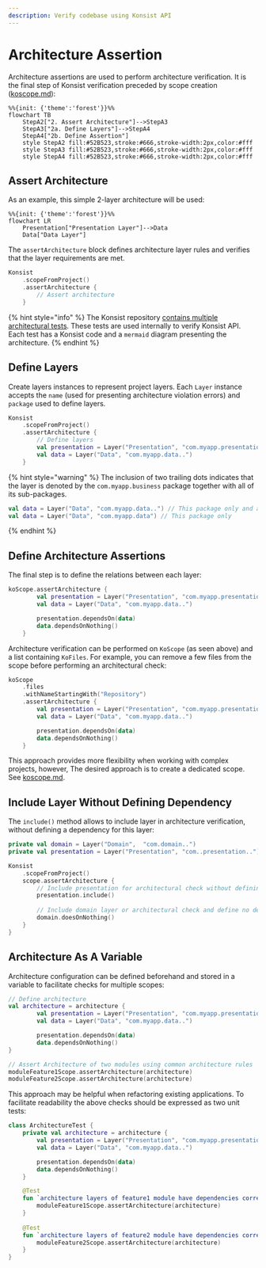 ```yaml
---
description: Verify codebase using Konsist API
---
```


# Architecture Assertion

Architecture assertions are used to perform architecture verification. It is the final step of Konsist verification preceded by scope creation ([koscope.md](koscope.md "mention")):

```mermaid
%%{init: {'theme':'forest'}}%%
flowchart TB
    StepA2["2. Assert Architecture"]-->StepA3
    StepA3["2a. Define Layers"]-->StepA4
    StepA4["2b. Define Assertion"]
    style StepA2 fill:#52B523,stroke:#666,stroke-width:2px,color:#fff
    style StepA3 fill:#52B523,stroke:#666,stroke-width:2px,color:#fff
    style StepA4 fill:#52B523,stroke:#666,stroke-width:2px,color:#fff
```

## Assert Architecture

As an example, this simple 2-layer architecture will be used:

```mermaid
%%{init: {'theme':'forest'}}%%
flowchart LR
    Presentation["Presentation Layer"]-->Data
    Data["Data Layer"]
```

The `assertArchitecture` block defines architecture layer rules and verifies that the layer requirements are met.

```kotlin
Konsist
    .scopeFromProject()
    .assertArchitecture { 
        // Assert architecture 
    }
```

{% hint style="info" %}
The Konsist repository [contains multiple architectural tests](https://github.com/LemonAppDev/konsist/tree/main/lib/src/apiTest/kotlin/com/lemonappdev/konsist/architecture). These tests are used internally to verify Konsist API. Each test has a Konsist code and a `mermaid` diagram presenting the architecture.
{% endhint %}

## Define Layers

Create layers instances to represent project layers. Each `Layer` instance accepts the `name` (used for presenting architecture violation errors) and `package` used to define layers.

```kotlin
Konsist
    .scopeFromProject()
    .assertArchitecture {
        // Define layers
        val presentation = Layer("Presentation", "com.myapp.presentation..")
        val data = Layer("Data", "com.myapp.data..")
    }
```

{% hint style="warning" %}
The inclusion of two trailing dots indicates that the layer is denoted by the `com.myapp.business` package together with all of its sub-packages.

```kotlin
val data = Layer("Data", "com.myapp.data..") // This package only and all sub-packages
val data = Layer("Data", "com.myapp.data") // This package only
```
{% endhint %}

## Define Architecture Assertions

The final step is to define the relations between each layer:

```kotlin
koScope.assertArchitecture {
        val presentation = Layer("Presentation", "com.myapp.presentation..")
        val data = Layer("Data", "com.myapp.data..")

        presentation.dependsOn(data)
        data.dependsOnNothing()
    }
```

Architecture verification can be performed on `KoScope` (as seen above) and a list containing `KoFiles`.  For example, you can remove a few files from the scope before performing an architectural check:

```kotlin
koScope
    .files
    .withNameStartingWith("Repository")
    .assertArchitecture {
        val presentation = Layer("Presentation", "com.myapp.presentation..")
        val data = Layer("Data", "com.myapp.data..")

        presentation.dependsOn(data)
        data.dependsOnNothing()
    }
```

This approach provides more flexibility when working with complex projects, however, The desired approach is to create a dedicated scope. See [koscope.md](koscope.md "mention").

## Include Layer Without Defining Dependency

The `include()` method allows to include layer in architecture verification, without defining a dependency for this layer:

```kotlin
private val domain = Layer("Domain",  "com.domain..")
private val presentation = Layer("Presentation", "com..presentation..")

Konsist
    .scopeFromProject()
    scope.assertArchitecture {
        // Include presentation for architectural check without defining a dependency
        presentation.include()
        
        // Include domain layer or architectural check and define no dependency (independent)
        domain.doesOnNothing()
    }
}
```

## Architecture As A Variable

Architecture configuration can be defined beforehand and stored in a variable to facilitate checks for multiple scopes:&#x20;

```kotlin
// Define architecture
val architecture = architecture {
        val presentation = Layer("Presentation", "com.myapp.presentation..")
        val data = Layer("Data", "com.myapp.data..")

        presentation.dependsOn(data)
        data.dependsOnNothing()
}

// Assert Architecture of two modules using common architecture rules
moduleFeature1Scope.assertArchitecture(architecture)
moduleFeature2Scope.assertArchitecture(architecture)
```

This approach may be helpful when refactoring existing applications. To facilitate readability the above checks should be expressed as two unit tests:

```kotlin
class ArchitectureTest {
    private val architecture = architecture {
        val presentation = Layer("Presentation", "com.myapp.presentation..")
        val data = Layer("Data", "com.myapp.data..")

        presentation.dependsOn(data)
        data.dependsOnNothing()
    }

    @Test
    fun `architecture layers of feature1 module have dependencies correct`() {
        moduleFeature1Scope.assertArchitecture(architecture)
    }
    
    @Test
    fun `architecture layers of feature2 module have dependencies correct`() {
        moduleFeature2Scope.assertArchitecture(architecture)
    }
}
```

